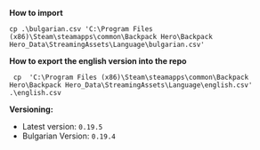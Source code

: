 **How to import**
```shell
cp .\bulgarian.csv 'C:\Program Files (x86)\Steam\steamapps\common\Backpack Hero\Backpack Hero_Data\StreamingAssets\Language\bulgarian.csv'
```

**How to export the english version into the repo**

```shell
 cp  'C:\Program Files (x86)\Steam\steamapps\common\Backpack Hero\Backpack Hero_Data\StreamingAssets\Language\english.csv' .\english.csv
```


**Versioning:**

- Latest version: `0.19.5`
- Bulgarian Version: `0.19.4`
